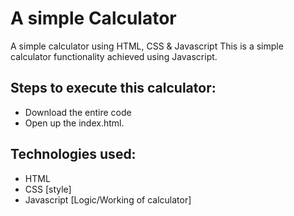 # A simple Calculator
 A simple calculator using HTML, CSS &amp; Javascript
This is a simple calculator functionality achieved using Javascript.
 
## Steps to execute this calculator:
- Download the entire code 
- Open up the index.html.

## Technologies used: 
- HTML
- CSS [style]
- Javascript [Logic/Working of calculator]
